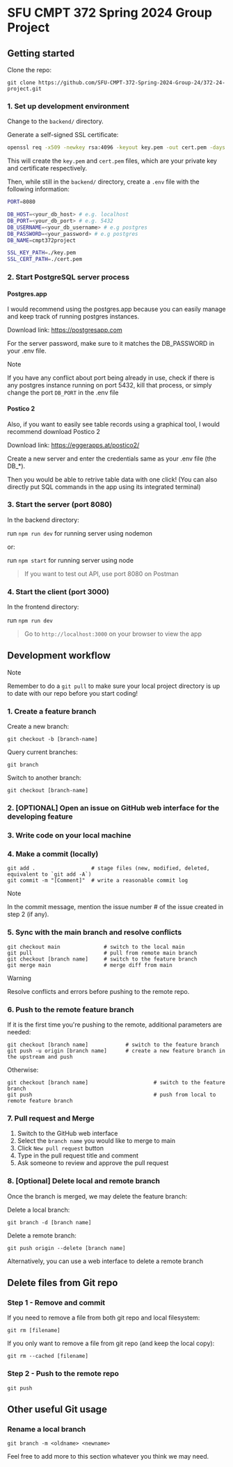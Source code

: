 # SFU CMPT 372 Spring 2024 Group Project

## Getting started

Clone the repo:
```
git clone https://github.com/SFU-CMPT-372-Spring-2024-Group-24/372-24-project.git
```

### 1. Set up development environment

Change to the `backend/` directory.

Generate a self-signed SSL certificate:
```bash
openssl req -x509 -newkey rsa:4096 -keyout key.pem -out cert.pem -days 365 -nodes
```

This will create the `key.pem` and `cert.pem` files, which are your private key and certificate respectively.

Then, while still in the `backend/` directory, create a `.env` file with the following information:

```bash
PORT=8080

DB_HOST=<your_db_host> # e.g. localhost
DB_PORT=<your_db_port> # e.g. 5432
DB_USERNAME=<your_db_username> # e.g postgres
DB_PASSWORD=<your_password> # e.g postgres
DB_NAME=cmpt372project

SSL_KEY_PATH=./key.pem
SSL_CERT_PATH=./cert.pem
```


### 2. Start PostgreSQL server process

#### Postgres.app

I would recommend using the postgres.app because you can easily manage and keep track of running postgres instances.

  Download link: https://postgresapp.com

  For the server password, make sure to it matches the DB_PASSWORD in your .env file.

> [!NOTE]
> If you have any conflict about port being already in use, check if there is any postgres instance running on port 5432, kill that process, or simply change the port `DB_PORT` in the .env file

#### Postico 2

Also, if you want to easily see table records using a graphical tool, I would recommend download Postico 2

  Download link: https://eggerapps.at/postico2/

  Create a new server and enter the credentials same as your .env file (the DB_*).

  Then you would be able to retrive table data with one click! (You can also directly put SQL commands in the app using its integrated terminal)

### 3. Start the server (port 8080)

In the backend directory:

run `npm run dev` for running server using nodemon

or:

run `npm start` for running server using node

> If you want to test out API, use port 8080 on Postman

### 4. Start the client (port 3000)

In the frontend directory:

run `npm run dev`

> Go to `http://localhost:3000` on your browser to view the app

## Development workflow

> [!NOTE]
> Remember to do a `git pull` to make sure your local project directory is up to date with our repo before you start coding!

### 1. Create a feature branch

Create a new branch:
```
git checkout -b [branch-name]
```

Query current branches:
```
git branch
```

Switch to another branch:
```
git checkout [branch-name]
```

### 2. [OPTIONAL] Open an issue on GitHub web interface for the developing feature

### 3. Write code on your local machine

### 4. Make a commit (locally)
```
git add .                  # stage files (new, modified, deleted, equivalent to `git add -A`)
git commit -m "[Comment]"  # write a reasonable commit log
```
> [!NOTE]
> In the commit message, mention the issue number # of the issue created in step 2 (if any).

### 5. Sync with the main branch and resolve conflicts
```
git checkout main              # switch to the local main 
git pull                       # pull from remote main branch
git checkout [branch name]     # switch to the feature branch
git merge main                 # merge diff from main
```
> [!WARNING]
> Resolve conflicts and errors before pushing to the remote repo.

### 6. Push to the remote feature branch
If it is the first time you're pushing to the remote, additional parameters are needed:
```
git checkout [branch name]            # switch to the feature branch
git push -u origin [branch name]      # create a new feature branch in the upstream and push
```
Otherwise:
```
git checkout [branch name]                     # switch to the feature branch
git push                                       # push from local to remote feature branch
```

### 7. Pull request and Merge
1. Switch to the GitHub web interface
2. Select the `branch name` you would like to merge to main
3. Click `New pull request` button
4. Type in the pull request title and comment
5. Ask someone to review and approve the pull request

### 8. [Optional] Delete local and remote branch

Once the branch is merged, we may delete the feature branch:

Delete a local branch:
```
git branch -d [branch name]
```
Delete a remote branch:
```
git push origin --delete [branch name]
```
Alternatively, you can use a web interface to delete a remote branch

## Delete files from Git repo

### Step 1 - Remove and commit
If you need to remove a file from both git repo and local filesystem:
```
git rm [filename]
```
If you only want to remove a file from git repo (and keep the local copy):
```
git rm --cached [filename]
```

### Step 2 - Push to the remote repo
```
git push
```

## Other useful Git usage

### Rename a local branch
```
git branch -m <oldname> <newname>
```

Feel free to add more to this section whatever you think we may need.
